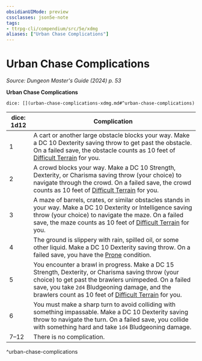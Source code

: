 ```yaml
---
obsidianUIMode: preview
cssclasses: json5e-note
tags:
- ttrpg-cli/compendium/src/5e/xdmg
aliases: ["Urban Chase Complications"]
---
```

# Urban Chase Complications
*Source: Dungeon Master's Guide (2024) p. 53* 

**Urban Chase Complications**

`dice: [](urban-chase-complications-xdmg.md#^urban-chase-complications)`

| dice: 1d12 | Complication |
|------------|--------------|
| 1 | A cart or another large obstacle blocks your way. Make a DC 10 Dexterity saving throw to get past the obstacle. On a failed save, the obstacle counts as 10 feet of [Difficult Terrain](Misc%20Files/CLI/rules/variant-rules/difficult-terrain-xphb.md) for you. |
| 2 | A crowd blocks your way. Make a DC 10 Strength, Dexterity, or Charisma saving throw (your choice) to navigate through the crowd. On a failed save, the crowd counts as 10 feet of [Difficult Terrain](Misc%20Files/CLI/rules/variant-rules/difficult-terrain-xphb.md) for you. |
| 3 | A maze of barrels, crates, or similar obstacles stands in your way. Make a DC 10 Dexterity or Intelligence saving throw (your choice) to navigate the maze. On a failed save, the maze counts as 10 feet of [Difficult Terrain](Misc%20Files/CLI/rules/variant-rules/difficult-terrain-xphb.md) for you. |
| 4 | The ground is slippery with rain, spilled oil, or some other liquid. Make a DC 10 Dexterity saving throw. On a failed save, you have the [Prone](Misc%20Files/CLI/rules/conditions.md#Prone) condition. |
| 5 | You encounter a brawl in progress. Make a DC 15 Strength, Dexterity, or Charisma saving throw (your choice) to get past the brawlers unimpeded. On a failed save, you take `2d4` Bludgeoning damage, and the brawlers count as 10 feet of [Difficult Terrain](Misc%20Files/CLI/rules/variant-rules/difficult-terrain-xphb.md) for you. |
| 6 | You must make a sharp turn to avoid colliding with something impassable. Make a DC 10 Dexterity saving throw to navigate the turn. On a failed save, you collide with something hard and take `1d4` Bludgeoning damage. |
| 7–12 | There is no complication. |
^urban-chase-complications